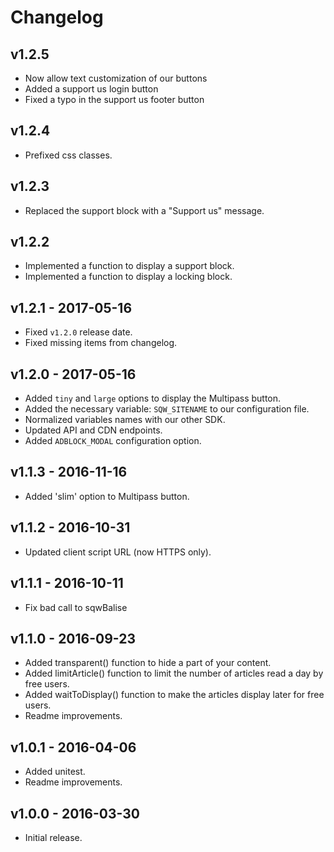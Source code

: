 # Changelog

## v1.2.5

* Now allow text customization of our buttons
* Added a support us login button
* Fixed a typo in the support us footer button

## v1.2.4

* Prefixed css classes.

## v1.2.3

* Replaced the support block with a "Support us" message.

## v1.2.2

* Implemented a function to display a support block.
* Implemented a function to display a locking block.

## v1.2.1 - 2017-05-16

* Fixed `v1.2.0` release date.
* Fixed missing items from changelog.

## v1.2.0 - 2017-05-16

* Added `tiny` and `large` options to display the Multipass button.
* Added the necessary variable: `SQW_SITENAME` to our configuration file.
* Normalized variables names with our other SDK.
* Updated API and CDN endpoints.
* Added `ADBLOCK_MODAL` configuration option.

## v1.1.3 - 2016-11-16

* Added 'slim' option to Multipass button.

## v1.1.2 - 2016-10-31

* Updated client script URL (now HTTPS only).

## v1.1.1 - 2016-10-11

* Fix bad call to sqwBalise

## v1.1.0 - 2016-09-23

* Added transparent() function to hide a part of your content.
* Added limitArticle() function to limit the number of articles read a day by free users.
* Added waitToDisplay() function to make the articles display later for free users.
* Readme improvements.

## v1.0.1 - 2016-04-06

* Added unitest.
* Readme improvements.

## v1.0.0 - 2016-03-30

* Initial release.
